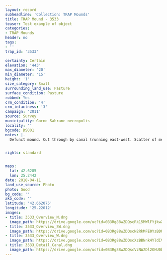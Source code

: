 ```yaml
---
layout: record
subheadline: 'Collection: TRAP Mounds'
title: TRAP Mound - 3533
teaser: Test example of object
categories:
- TRAP Mounds
header: no
tags:
- ''
trap_id: '3533'

certainty: Certain
elevation: '443'
max_diameter: '20'
min_diameter: '15'
height: '1'
size_category: Small
surrounding_land_use: Pasture
surface_condition: Pasture
robbed: Yes
crm_condition: '4'
crm_intactness: '3'
campaign: '2011'
source: Survey
municipality: Gorno Sahrane necropolis
locality: ''
bgcode: DS001
notes: |-
  Defunct mound. Cut through by canal (running east-west. Scatter of medium-sized stones.


rights: standard


maps:
  lat: 42.6285
  lon: 25.2442
date: 2018-04-11
land_use_source: Photo
photo: Good
bg_code: ''
akb_code: ''
latitude: '42.662075'
longitude: '25.22012'
images:
- title: 3533_Overview_N.dng
  image_path: https://drive.google.com/uc?id=0B3Rg88wZDQscRk15MWlFYjkwX0k
- title: 3533_Overview_SW.dng
  image_path: https://drive.google.com/uc?id=0B3Rg88wZDQscN2RkMFE0YzBDUUk
- title: 3533_Overview_W.dng
  image_path: https://drive.google.com/uc?id=0B3Rg88wZDQscXzBBNnk4YldIV2c
- title: 3533_Detail_Canal.dng
  image_path: https://drive.google.com/uc?id=0B3Rg88wZDQscVzNWZDl2OHU0bEU
---
```

